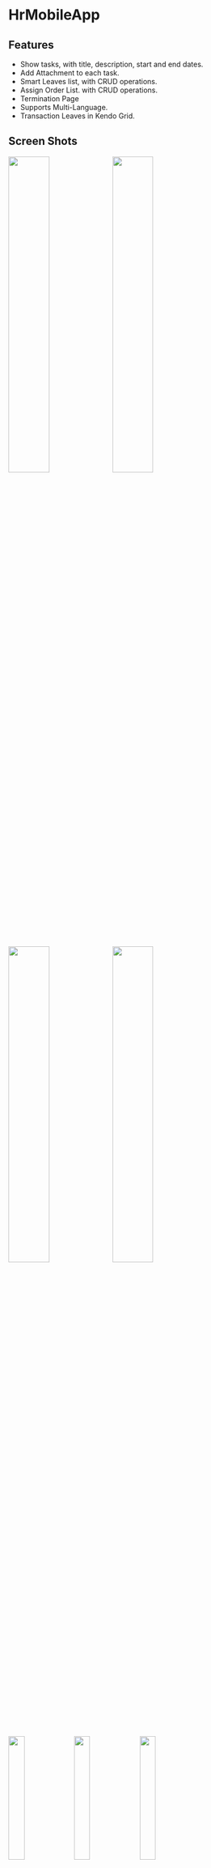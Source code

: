 # HrMobileApp 

## Features

* Show tasks, with title, description, start and end dates.
* Add Attachment to each task.
* Smart Leaves list, with CRUD operations.
* Assign Order List. with CRUD operations.
* Termination Page 
* Supports Multi-Language.
* Transaction Leaves in Kendo Grid.

## Screen Shots

<img src="https://image.ibb.co/j7si36/1.png" width="40%">         <img src="https://image.ibb.co/dwoqi6/3.png" width="40%">
<img src="https://image.ibb.co/f9H5GR/5.png" width="40%">         <img src="https://image.ibb.co/n0Y1qm/6.png" width="40%">
<img src="https://image.ibb.co/hv09bR/15.png" width="25%">      <img src="https://image.ibb.co/cJ0mO6/16.png" width="25%">      <img src="https://image.ibb.co/iWgt36/17.png" width="25%">  
<img src="https://image.ibb.co/hr9fi6/18.png" width="25%">      <img src="https://image.ibb.co/eQKfi6/19.png" width="25%">      <img src="https://image.ibb.co/cVLWqm/20.png" width="25%">
<img src="https://image.ibb.co/h2xpbR/21.png" width="25%">      <img src="https://image.ibb.co/hv5mO6/22.png" width="25%">      <img src="https://image.ibb.co/iw2Bqm/24.png" width="25%">  
<img src="https://image.ibb.co/e30EAm/29.png" width="25%">      <img src="https://image.ibb.co/bsWeAm/30.png" width="25%">      <img src="https://image.ibb.co/j77ai6/31.png" width="25%">

